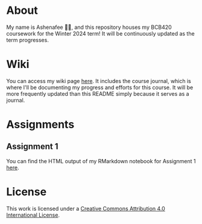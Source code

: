 # About

My name is Ashenafee 👋🏾, and this repository houses my BCB420 coursework for the Winter 2024 term! It will be continuously updated as the term progresses.

# Wiki

You can access my wiki page [here](https://github.com/bcb420-2024/Ashenafee_Mandefro/wiki). It includes the course journal, which is where I'll be documenting my progress and efforts for this course. It will be more frequently updated than this README simply because it serves as a journal.

# Assignments

## Assignment 1

You can find the HTML output of my RMarkdown notebook for Assignment 1 [here](https://github.com/bcb420-2024/Ashenafee_Mandefro/blob/main/Assignment%201/A1_Notebook.html).

# License

This work is licensed under a [Creative Commons Attribution 4.0 International License](https://creativecommons.org/licenses/by/4.0/).
